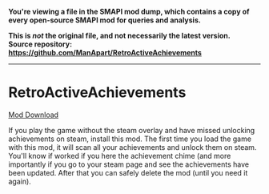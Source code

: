 **You're viewing a file in the SMAPI mod dump, which contains a copy of every open-source SMAPI mod
for queries and analysis.**

**This is _not_ the original file, and not necessarily the latest version.**  
**Source repository: https://github.com/ManApart/RetroActiveAchievements**

----

# RetroActiveAchievements

[Mod Download](https://www.nexusmods.com/stardewvalley/mods/4974/)

If you play the game without the steam overlay and have missed unlocking achievements on steam, install this mod.
The first time you load the game with this mod, it will scan all your achievements and unlock them on steam.
You'll know if worked if you here the achievement chime (and more importantly if you go to your steam page and see the achievements have been updated.
After that you can safely delete the mod (until you need it again).



